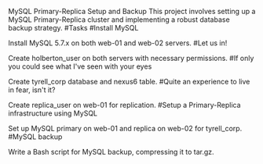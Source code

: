 MySQL Primary-Replica Setup and Backup
This project involves setting up a MySQL Primary-Replica cluster and implementing a robust database backup strategy.
#Tasks
#Install MySQL

Install MySQL 5.7.x on both web-01 and web-02 servers.
#Let us in!

Create holberton_user on both servers with necessary permissions.
#If only you could see what I've seen with your eyes

Create tyrell_corp database and nexus6 table.
#Quite an experience to live in fear, isn't it?

Create replica_user on web-01 for replication.
#Setup a Primary-Replica infrastructure using MySQL

Set up MySQL primary on web-01 and replica on web-02 for tyrell_corp.
#MySQL backup

Write a Bash script for MySQL backup, compressing it to tar.gz.
